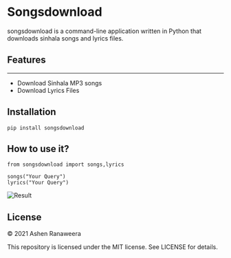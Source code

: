 # Songsdownload
songsdownload is a command-line application written in Python that downloads sinhala songs and lyrics files.

## Features
--------
- Download Sinhala MP3 songs
- Download Lyrics Files

## Installation
```pip install songsdownload```

## How to use it?
```from songsdownload import songs,lyrics```


```songs("Your Query")```
<br />
```lyrics("Your Query")```

![Result](https://raw.githubusercontent.com/ashen8810/Flash/6c2d64da4613342ed9122317e97142938230c7da/image.png?token=ARQPXPO5Z6VYOCMWRFWUEHTALXW54)

## License

© 2021 Ashen Ranaweera

This repository is licensed under the MIT license. See LICENSE for details.
